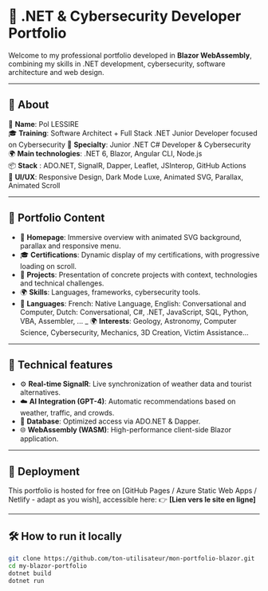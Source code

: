 ﻿# 🎯 .NET & Cybersecurity Developer Portfolio

Welcome to my professional portfolio developed in **Blazor WebAssembly**, combining my skills in .NET development, cybersecurity, software architecture and web design.

---

## 🚀 About

💼 **Name**: Pol LESSIRE  
🎓 **Training**: Software Architect + Full Stack .NET Junior Developer focused on Cybersecurity
🔐 **Specialty**: Junior .NET C# Developer & Cybersecurity  
🌍 **Main technologies**: .NET 6, Blazor, Angular CLI, Node.js  
📦 **Stack** : ADO.NET, SignalR, Dapper, Leaflet, JSInterop, GitHub Actions  
🎨 **UI/UX**: Responsive Design, Dark Mode Luxe, Animated SVG, Parallax, Animated Scroll

---

## 🧩 Portfolio Content

- 🧾 **Homepage**: Immersive overview with animated SVG background, parallax and responsive menu.
- 🎓 **Certifications**: Dynamic display of my certifications, with progressive loading on scroll.
- 🧩 **Projects**: Presentation of concrete projects with context, technologies and technical challenges.
- 🌍 **Skills**: Languages, frameworks, cybersecurity tools.
- 📜 **Languages**: French: Native Language, English: Conversational and Computer, Dutch: Conversational, C#, .NET, JavaScript, SQL, Python, VBA, Assembler, ...
_ 🌍 **Interests**: Geology, Astronomy, Computer Science, Cybersecurity, Mechanics, 3D Creation, Victim Assistance...
---

## 🔧 Technical features

- ⚙️ **Real-time SignalR**: Live synchronization of weather data and tourist alternatives.
- ☁️ **AI Integration (GPT-4)**: Automatic recommendations based on weather, traffic, and crowds.
- 💾 **Database**: Optimized access via ADO.NET & Dapper.
- 🌐 **WebAssembly (WASM)**: High-performance client-side Blazor application.

---

## 🚀 Deployment

This portfolio is hosted for free on [GitHub Pages / Azure Static Web Apps / Netlify - adapt as you wish], accessible here:
👉 **[Lien vers le site en ligne]**

---

## 🛠️ How to run it locally

```bash
git clone https://github.com/ton-utilisateur/mon-portfolio-blazor.git
cd my-blazor-portfolio
dotnet build
dotnet run
